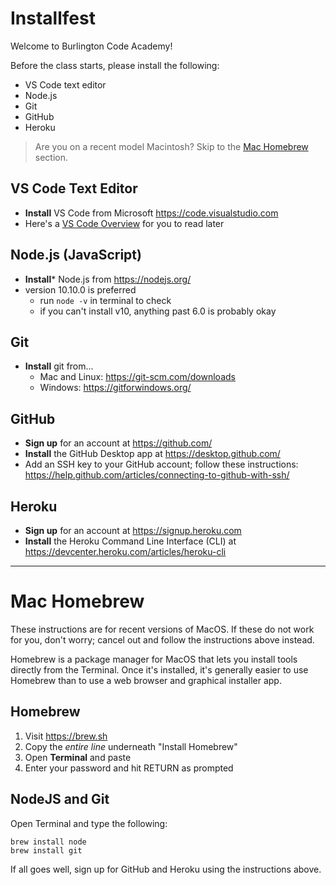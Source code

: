 # Installfest

Welcome to Burlington Code Academy!

Before the class starts, please install the following:

* VS Code text editor
* Node.js
* Git
* GitHub
* Heroku

> Are you on a recent model Macintosh? Skip to the [Mac Homebrew](#mac-homebrew) section.

## VS Code Text Editor

  * **Install** VS Code from Microsoft <https://code.visualstudio.com>
  * Here's a [VS Code Overview](https://medium.freecodecamp.org/an-overview-of-visual-studio-code-for-front-end-developers-49a4aa0771fb) for you to read later

## Node.js (JavaScript)

  * **Install*** Node.js from <https://nodejs.org/>
  * version 10.10.0 is preferred
    * run `node -v` in terminal to check
    * if you can't install v10, anything past 6.0 is probably okay

## Git

* **Install** git from...
  * Mac and Linux: <https://git-scm.com/downloads>
  * Windows: <https://gitforwindows.org/>

## GitHub

  * **Sign up** for an account at <https://github.com/>
  * **Install** the GitHub Desktop app at <https://desktop.github.com/>
  * Add an SSH key to your GitHub account; follow these instructions: <https://help.github.com/articles/connecting-to-github-with-ssh/>

## Heroku

  * **Sign up** for an account at <https://signup.heroku.com>
  * **Install** the Heroku Command Line Interface (CLI) at <https://devcenter.heroku.com/articles/heroku-cli>


---

# Mac Homebrew

These instructions are for recent versions of MacOS. If these do not work for you, don't worry; cancel out and follow the instructions above instead.

Homebrew is a package manager for MacOS that lets you install tools directly from the Terminal. Once it's installed, it's generally easier to use Homebrew than to use a web browser and graphical installer app.

## Homebrew

1. Visit https://brew.sh
2. Copy the *entire line* underneath "Install Homebrew"
3. Open **Terminal** and paste
4. Enter your password and hit RETURN as prompted

## NodeJS and Git

Open Terminal and type the following:

```
brew install node
brew install git
```

If all goes well, sign up for GitHub and Heroku using the instructions above.
